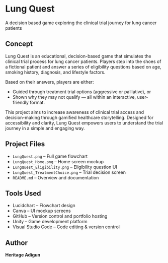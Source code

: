 # Lung Quest
A decision based game exploring the clinical trial journey for lung cancer patients

## Concept
Lung Quest is an educational, decision-based game that simulates the clinical trial process for lung cancer patients. Players step into the shoes of a fictional patient and answer a series of eligibility questions based on age, smoking history, diagnosis, and lifestyle factors.

Based on their answers, players are either:
- Guided through treatment trial options (aggressive or palliative), or
- Shown why they may not qualify — all within an interactive, user-friendly format.

This project aims to increase awareness of clinical trial access and decision-making through gamified healthcare storytelling. Designed for accessibility and clarity, Lung Quest empowers users to understand the trial journey in a simple and engaging way.

## Project Files
- `LungQuest.png` – Full game flowchart  
- `LungQuest_Home.png` – Home screen mockup  
- `LungQuest_Eligibility.png` – Eligibility question UI  
- `LungQuest_TreatmentChoice.png` – Trial decision screen  
- `README.md` – Overview and documentation  

## Tools Used
- Lucidchart – Flowchart design  
- Canva – UI mockup screens  
- GitHub – Version control and portfolio hosting  
- Unity – Game development platform  
- Visual Studio Code – Code editing & version control  

## Author
**Heritage Adigun**  
